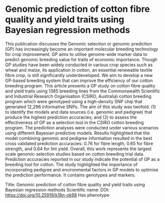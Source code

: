 # Genomic prediction of cotton fibre quality and yield traits using Bayesian regression methods

This publication discusses the Genomic selection or genomic prediction (GP) has increasingly become an important molecular breeding technology for crop improvement. GP aims to utilise genome-wide marker data to predict genomic breeding value for traits of economic importance. Though GP studies have been widely conducted in various crop species such as wheat and maize, its application in cotton, an essential renewable textile fibre crop, is still significantly underdeveloped. We aim to develop a new GP-based breeding system that can improve the efficiency of our cotton breeding program. This article presents a GP study on cotton fibre quality and yield traits using 1385 breeding lines from the Commonwealth Scientific and Industrial Research Organisation (CSIRO, Australia) cotton breeding program which were genotyped using a high-density SNP chip that generated 12,296 informative SNPs. The aim of this study was twofold: (1) to identify the models and data sources (i.e. genomic and pedigree) that produce the highest prediction accuracies; and (2) to assess the effectiveness of GP as a selection tool in the CSIRO cotton breeding program. The prediction analyses were conducted under various scenarios using different Bayesian predictive models. Results highlighted that the model combining genomic and pedigree information resulted in the best cross validated prediction accuracies: 0.76 for fibre length, 0.65 for fibre strength, and 0.64 for lint yield. Overall, this work represents the largest scale genomic selection studies based on cotton breeding trial data. Prediction accuracies reported in our study indicate the potential of GP as a breeding tool for cotton. The study highlighted the importance of incorporating pedigree and environmental factors in GP models to optimise the prediction performance.
It contains  genotypes and  markers.

Title: Genomic prediction of cotton fibre quality and yield traits using Bayesian regression methods
Scientific name: 
DOI: https://doi.org/10.25919/k18n-nk98
Has phenotype 

